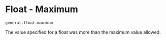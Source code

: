 # Float - Maximum

`general.float.maximum`

The value specified for a float was more than the maximum value allowed.